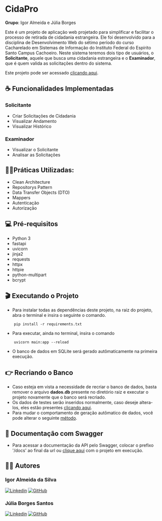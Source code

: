 # CidaPro

**Grupo**: Igor Almeida e Júlia Borges

Este é um projeto de aplicação web projetado para simplificar e facilitar o processo de retirada de cidadania estrangeira. Ele foi desenvolvido para a disciplina de Desenvolvimento Web do sétimo período do curso Cacharelado em Sistemas de Informação do Instituto Federal do Espírito Santo Campus Cachoeiro.
Neste sistema teremos dois tipo de usuários, o **Solicitante**, aquele que busca uma cidadania estrangeira e o **Examinador**, que é quem valida as solicitações dentro do sistema.

Este projeto pode ser acessado [clicando aqui](https://cidapro.cachoeiro.es/).


## ☕ Funcionalidades Implementadas
### Solicitante
* Criar Solicitações de Cidadania
* Visualizar Andamento
* Visualizar Histórico

### Examinador
* Visualizar o Solicitante
* Analisar as Solicitações


## 🐱‍🏍Práticas Utilizadas:
* Clean Architecture 
* Repositorys Pattern
* Data Transfer Objects (DTO)
* Mappers
* Autenticação
* Autorização


## 💻 Pré-requisitos
* Python 3
* fastapi
* uvicorn
* jinja2
* requests
* httpx
* httpie
* python-multipart
* bcrypt

## 🎬 Executando o Projeto
* Para instalar todas as dependências deste projeto, na raiz do projeto, abra o terminal e insira o seguinte o comando.
```console
    pip install -r requirements.txt
```

* Para executar, ainda no terminal, insira o comando
```console
    uvicorn main:app --reload
```

* O banco de dados em SQLite será gerado autômaticamente na primeira execução.

## 👉 Recriando o Banco
* Caso esteja em vista a necessidade de recriar o banco de dados, basta remover o arquivo **dados.db** presente no diretório raiz e executar o projeto novamente que o banco será recriado.
* Os dados de testes serão inseridos normalmente, caso deseje altera-los, eles estão presentes [clicando aqui](./infrastructure/data/).
* Para mudar o comportamento de geração autômatico de dados, você pode alterar o seguinte [método](./infrastructure/util/data_seeder.py).

## 📃 Documentação com Swagger
* Para acessar a documentação da API pelo Swagger, colocar o prefixo '/docs' ao final da url ou [clique aqui](http://localhost:8000/docs) com o projeto em execução.


## 👨‍💻 Autores
### Igor Almeida da Silva
[![Linkedin](https://img.shields.io/badge/-Linkedin-blue?style=for-the-badge&logo=Linkedin&logoColor=white&link=https://www.linkedin.com/in/igoralmeidadasilva/)](https://www.linkedin.com/in/igoralmeidadasilva/)
[![GitHub](https://img.shields.io/badge/GitHub-100000?style=for-the-badge&logo=github&logoColor=white)](https://github.com/igoralmeidadasilva)



### Júlia Borges Santos
[![Linkedin](https://img.shields.io/badge/-Linkedin-blue?style=for-the-badge&logo=Linkedin&logoColor=white&link=https://www.linkedin.com/in/igoralmeidadasilva/)](https://www.linkedin.com/in/julia-borgess/)
[![GitHub](https://img.shields.io/badge/GitHub-100000?style=for-the-badge&logo=github&logoColor=white)](https://github.com/juliaborgess18)
